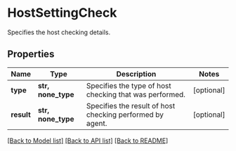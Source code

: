 # HostSettingCheck

Specifies the host checking details.

## Properties
Name | Type | Description | Notes
------------ | ------------- | ------------- | -------------
**type** | **str, none_type** | Specifies the type of host checking that was performed. | [optional] 
**result** | **str, none_type** | Specifies the result of host checking performed by agent. | [optional] 

[[Back to Model list]](../README.md#documentation-for-models) [[Back to API list]](../README.md#documentation-for-api-endpoints) [[Back to README]](../README.md)


